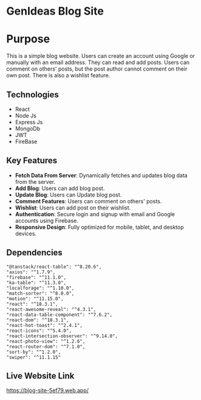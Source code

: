 # GenIdeas Blog Site

# Purpose
This is a simple blog website. Users can create an account using Google or manually with an email address. They can read and add posts. Users can comment on others' posts, but the post author cannot comment on their own post. There is also a wishlist feature.


## Technologies
- React
- Node Js
- Express Js
- MongoDb
- JWT
- FireBase


## Key Features

- **Fetch Data From Server**: Dynamically fetches and updates blog data from the server.
- **Add Blog**: Users can add blog post.
- **Update Blog**: Users can Update blog post.
- **Comment Features**: Users can comment on others' posts.
- **Wishlist**: Users can add post on their wishlist.
- **Authentication**: Secure login and signup with email and Google accounts using Firebase.
- **Responsive Design**: Fully optimized for mobile, tablet, and desktop devices.


## Dependencies
    "@tanstack/react-table": "^8.20.6",
    "axios": "^1.7.9",
    "firebase": "^11.1.0",
    "ka-table": "^11.3.0",
    "localforage": "^1.10.0",
    "match-sorter": "^8.0.0",
    "motion": "^11.15.0",
    "react": "^18.3.1",
    "react-awesome-reveal": "^4.3.1",
    "react-data-table-component": "^7.6.2",
    "react-dom": "^18.3.1",
    "react-hot-toast": "^2.4.1",
    "react-icons": "^5.4.0",
    "react-intersection-observer": "^9.14.0",
    "react-photo-view": "^1.2.6",
    "react-router-dom": "^7.1.0",
    "sort-by": "^1.2.0",
    "swiper": "^11.1.15"

## Live Website Link
https://blog-site-5ef79.web.app/
